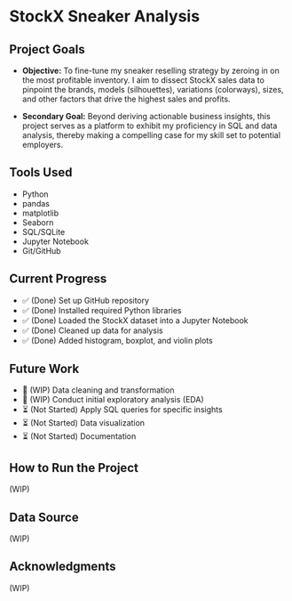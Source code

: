 # StockX Sneaker Analysis

## Project Goals

- **Objective:** To fine-tune my sneaker reselling strategy by zeroing in on the most profitable inventory. I aim to dissect StockX sales data to pinpoint the brands, models (silhouettes), variations (colorways), sizes, and other factors that drive the highest sales and profits.

- **Secondary Goal:** Beyond deriving actionable business insights, this project serves as a platform to exhibit my proficiency in SQL and data analysis, thereby making a compelling case for my skill set to potential employers.


## Tools Used

- Python
- pandas
- matplotlib
- Seaborn
- SQL/SQLite
- Jupyter Notebook
- Git/GitHub

## Current Progress

- ✅ (Done) Set up GitHub repository
- ✅ (Done) Installed required Python libraries
- ✅ (Done) Loaded the StockX dataset into a Jupyter Notebook
- ✅ (Done) Cleaned up data for analysis 
- ✅ (Done) Added histogram, boxplot, and violin plots 

## Future Work

- 🚧 (WIP) Data cleaning and transformation
- 🚧 (WIP) Conduct initial exploratory analysis (EDA) 
- ⏳ (Not Started) Apply SQL queries for specific insights
- ⏳ (Not Started) Data visualization
- ⏳ (Not Started) Documentation

## How to Run the Project
(WIP)

## Data Source 
(WIP)
## Acknowledgments
(WIP)
